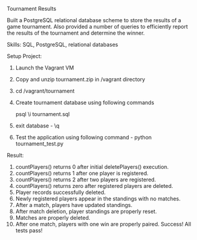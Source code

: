 Tournament Results

Built a PostgreSQL relational database scheme to store the results of a game tournament. Also provided a number of queries to efficiently report the results of the tournament and determine the winner.

Skills: SQL, PostgreSQL, relational databases

Setup Project:

1. Launch the Vagrant VM

2. Copy and unzip tournament.zip in /vagrant directory

3. cd /vagrant/tournament

4. Create tournament database using following commands

    psql
    \i tournament.sql

5. exit database - \q

6. Test the application using following command - python tournament_test.py


Result:

1. countPlayers() returns 0 after initial deletePlayers() execution.
2. countPlayers() returns 1 after one player is registered.
3. countPlayers() returns 2 after two players are registered.
4. countPlayers() returns zero after registered players are deleted.
5. Player records successfully deleted.
6. Newly registered players appear in the standings with no matches.
7. After a match, players have updated standings.
8. After match deletion, player standings are properly reset.
9. Matches are properly deleted.
10. After one match, players with one win are properly paired.
Success!  All tests pass!
